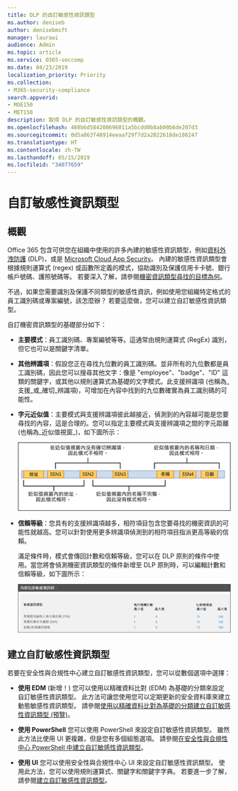 ```yaml
---
title: DLP 的自訂敏感性資訊類型
ms.author: deniseb
author: denisebmsft
manager: laurawi
audience: Admin
ms.topic: article
ms.service: O365-seccomp
ms.date: 04/23/2019
localization_priority: Priority
ms.collection:
- M365-security-compliance
search.appverid:
- MOE150
- MET150
description: 取得 DLP 的自訂敏感性資訊類型的概觀。
ms.openlocfilehash: 460b6d584208696011a5bcdd0b8ab00b6de207d3
ms.sourcegitcommit: 0d5a863f48914eeaaf29f7d2a2022618de186247
ms.translationtype: HT
ms.contentlocale: zh-TW
ms.lasthandoff: 05/15/2019
ms.locfileid: "34077659"
---
```

# <a name="custom-sensitive-information-types"></a>自訂敏感性資訊類型

## <a name="overview"></a>概觀

Office 365 包含可供您在組織中使用的許多內建的敏感性資訊類型，例如[資料外洩防護](data-loss-prevention-policies.md) (DLP)，或是 [Microsoft Cloud App Security](https://docs.microsoft.com/cloud-app-security)。 內建的敏感性資訊類型會根據規則運算式 (regex) 或函數所定義的模式，協助識別及保護信用卡卡號、銀行帳戶號碼、護照號碼等。 若要深入了解，請參閱[機密資訊類型尋找的目標為何](what-the-sensitive-information-types-look-for.md)。

不過，如果您需要識別及保護不同類型的敏感性資訊，例如使用您組織特定格式的員工識別碼或專案編號，該怎麼辦？ 若要這麼做，您可以建立自訂敏感性資訊類型。

自訂機密資訊類型的基礎部分如下：

- **主要模式**：員工識別碼、專案編號等等。這通常由規則運算式 (RegEx) 識別，但它也可以是關鍵字清單。

- **其他辨識項**：假設您正在尋找九位數的員工識別碼。並非所有的九位數都是員工識別碼，因此您可以搜尋其他文字：像是 "employee"、"badge"、"ID" 這類的關鍵字，或其他以規則運算式為基礎的文字模式。此支援辨識項 (也稱為_支援_或_確切_辨識項)，可增加在內容中找到的九位數確實為員工識別碼的可能性。

- **字元近似值**：主要模式與支援辨識項彼此越接近，偵測到的內容越可能是您要尋找的內容，這是合理的。您可以指定主要模式與支援辨識項之間的字元距離 (也稱為_近似值視窗_)，如下圖所示：

    ![確切辨識項和近似值視窗的圖表](media/dc68e38e-dfa1-45b8-b204-89c8ba121f96.png)

- **信賴等級**：您具有的支援辨識項越多，相符項目包含您要尋找的機密資訊的可能性就越高。您可以針對使用更多辨識項偵測到的相符項目指派更高等級的信賴。

  滿足條件時，模式會傳回計數和信賴等級，您可以在 DLP 原則的條件中使用。當您將會偵測機密資訊類型的條件新增至 DLP 原則時，可以編輯計數和信賴等級，如下圖所示：

    ![執行個體計數和比對正確性選項](media/11d0b51e-7c3f-4cc6-96d8-b29bcdae1aeb.png)

## <a name="creating-custom-sensitive-information-types"></a>建立自訂敏感性資訊類型

若要在安全性與合規性中心建立自訂敏感性資訊類型，您可以從數個選項中選擇：

- **使用 EDM** (新增！) 您可以使用以精確資料比對 (EDM) 為基礎的分類來設定自訂敏感性資訊類型。 此方法可讓您使用您可以定期更新的安全資料庫來建立動態敏感性資訊類型。 請參閱[使用以精確資料比對為基礎的分類建立自訂敏感性資訊類型 (預覽)](create-custom-sensitive-info-type-edm.md)。

- **使用 PowerShell** 您可以使用 PowerShell 來設定自訂敏感性資訊類型。 雖然此方法比使用 UI 更複雜，但是您有多個組態選項。 請參閱[在安全性與合規性中心 PowerShell 中建立自訂敏感性資訊類型](create-a-custom-sensitive-information-type-in-scc-powershell.md)。

- **使用 UI** 您可以使用安全性與合規性中心 UI 來設定自訂敏感性資訊類型。 使用此方法，您可以使用規則運算式、關鍵字和關鍵字字典。 若要進一步了解，請參閱[建立自訂敏感性資訊類型](create-a-custom-sensitive-information-type.md)。



